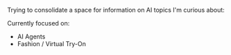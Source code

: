 Trying to consolidate a space for information on AI topics I'm curious about:

Currently focused on: 
- AI Agents
- Fashion / Virtual Try-On
